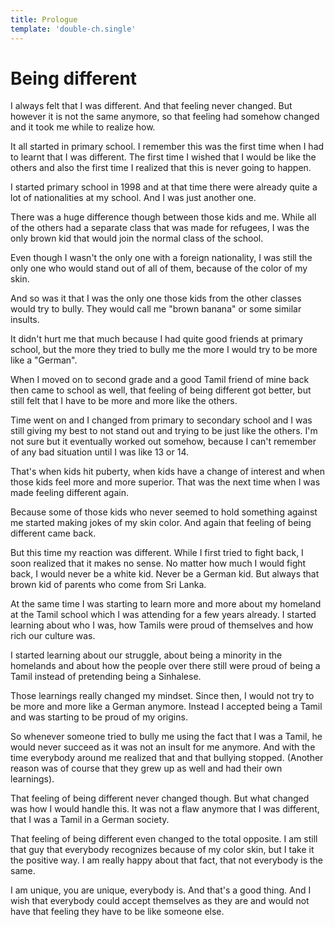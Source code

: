 ```yaml
---
title: Prologue
template: 'double-ch.single'
---
```


Being different
===

I always felt that I was different. And that feeling never changed. But however it is not the same anymore, so that feeling had somehow changed and it took me while to realize how.

It all started in primary school. I remember this was the first time when I had to learnt that I was different. The first time I wished that I would be like the others and also the first time I realized that this is never going to happen.

I started primary school in 1998 and at that time there were already quite a lot of nationalities at my school. And I was just another one.

There was a huge difference though between those kids and me. While all of the others had a separate class that was made for refugees, I was the only brown kid that would join the normal class of the school.

Even though I wasn't the only one with a foreign nationality, I was still the only one who would stand out of all of them, because of the color of my skin.

And so was it that I was the only one those kids from the other classes would try to bully. They would call me "brown banana" or some similar insults.

It didn't hurt me that much because I had quite good friends at primary school, but the more they tried to bully me the more I would try to be more like a "German".

When I moved on to second grade and a good Tamil friend of mine back then came to school as well, that feeling of being different got better, but still felt that I have to be more and more like the others.

Time went on and I changed from primary to secondary school and I was still giving my best to not stand out and trying to be just like the others. I'm not sure but it eventually worked out somehow, because I can't remember of any bad situation until I was like 13 or 14.

That's when kids hit puberty, when kids have a change of interest and when those kids feel more and more superior. That was the next time when I was made feeling different again.

Because some of those kids who never seemed to hold something against me started making jokes of my skin color. And again that feeling of being different came back.

But this time my reaction was different. While I first tried to fight back, I soon realized that it makes no sense. No matter how much I would fight back, I would never be a white kid. Never be a German kid. But always that brown kid of parents who come from Sri Lanka.

At the same time I was starting to learn more and more about my homeland at the Tamil school which I was attending for a few years already. I started learning about who I was, how Tamils were proud of themselves and how rich our culture was.

I started learning about our struggle, about being a minority in the homelands and about how the people over there still were proud of being a Tamil instead of pretending being a Sinhalese.

Those learnings really changed my mindset. Since then, I would not try to be more and more like a German anymore. Instead I accepted being a Tamil and was starting to be proud of my origins.

So whenever someone tried to bully me using the fact that I was a Tamil, he would never succeed as it was not an insult for me anymore. And with the time everybody around me realized that and that bullying stopped. (Another reason was of course that they grew up as well and had their own learnings).

That feeling of being different never changed though. But what changed was how I would handle this. It was not a flaw anymore that I was different, that I was a Tamil in a German society.

That feeling of being different even changed to the total opposite. I am still that guy that everybody recognizes because of my color skin, but I take it the positive way. I am really happy about that fact, that not everybody is the same.

I am unique, you are unique, everybody is. And that's a good thing. And I wish that everybody could accept themselves as they are and would not have that feeling they have to be like someone else.